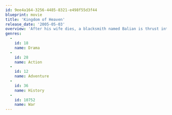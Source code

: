 ```yaml
---
id: 9ee4a164-3256-4485-8321-e498f55d3f44
blueprint: movie
title: 'Kingdom of Heaven'
release_date: '2005-05-03'
overview: 'After his wife dies, a blacksmith named Balian is thrust into royalty, political intrigue and bloody holy wars during the Crusades.'
genres:
  -
    id: 18
    name: Drama
  -
    id: 28
    name: Action
  -
    id: 12
    name: Adventure
  -
    id: 36
    name: History
  -
    id: 10752
    name: War
---
```

